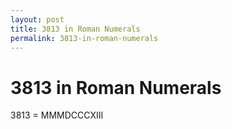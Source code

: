 ```yaml
---
layout: post
title: 3813 in Roman Numerals
permalink: 3813-in-roman-numerals
---
```


# 3813 in Roman Numerals

3813 = MMMDCCCXIII
